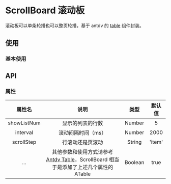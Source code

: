 # ScrollBoard 滚动板

滚动板可以单条轮播也可以整页轮播，基于 antdv 的 [table](http://10.13.4.128:1111/components/table-cn) 组件封装。


## 使用

### 基本使用


<demo src="./scroll-board-demos/basic.vue"></demo>

## API

### 属性

| 属性名 | 说明 |  类型  | 默认值 |
| :----: | :--: | :----: | :----: |
|  showListNum  | 显示的列表的行数 | Number |  5  |
|  interval  | 滚动间隔时间（ms） | Number |  2000  |
|  scrollStep  | 行滚动还是页滚动 | String |  'item' | 'page'  |
|  ...  | 其他参数和使用方式请参考 [Antdv Table](http://10.13.4.128:1111/components/table-cn#API)，ScrollBoard 相当于是添加了上述几个属性的 ATable | Boolean |  true  |
